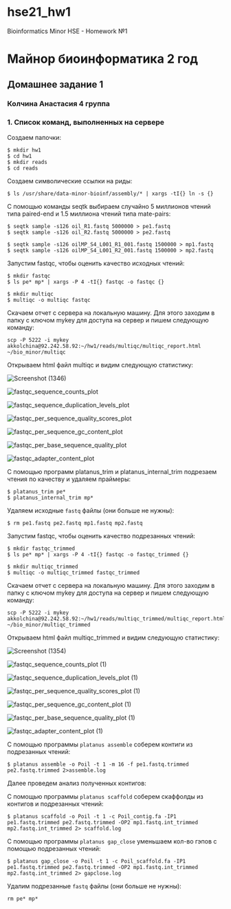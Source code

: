 # hse21_hw1
Bioinformatics Minor HSE - Homework №1

# Майнор биоинформатика 2 год #

## Домашнее задание 1 ##

### Колчина Анастасия 4 группа ###

### 1. Список команд, выполненных на сервере ###

Создаем папочки:
```
$ mkdir hw1
$ cd hw1
$ mkdir reads
$ cd reads
```
Создаем символические ссылки на риды:
```
$ ls /usr/share/data-minor-bioinf/assembly/* | xargs -tI{} ln -s {}
```
С помощью команды seqtk выбираем случайно 5 миллионов чтений типа paired-end и 1.5 миллиона чтений типа mate-pairs:
```
$ seqtk sample -s126 oil_R1.fastq 5000000 > pe1.fastq
$ seqtk sample -s126 oil_R2.fastq 5000000 > pe2.fastq

$ seqtk sample -s126 oilMP_S4_L001_R1_001.fastq 1500000 > mp1.fastq
$ seqtk sample -s126 oilMP_S4_L001_R2_001.fastq 1500000 > mp2.fastq
```
Запустим fastqc, чтобы оценить качество исходных чтений:
```
$ mkdir fastqc
$ ls pe* mp* | xargs -P 4 -tI{} fastqc -o fastqc {}

$ mkdir multiqc
$ multiqc -o multiqc fastqc
```
Скачаем отчет с сервера на локальную машину. Для этого заходим в папку с ключом mykey для доступа на сервер и пишем следующую команду:
```
scp -P 5222 -i mykey akkolchina@92.242.58.92:~/hw1/reads/multiqc/multiqc_report.html ~/bio_minor/multiqc
```
Открываем html файл multiqc и видим следующую статистику:

![Screenshot (1346)](https://user-images.githubusercontent.com/60008375/138947442-96fc6b77-e9aa-4381-b304-a44551ac2f61.png)

![fastqc_sequence_counts_plot](https://user-images.githubusercontent.com/60008375/138947486-0230f4d8-b4d0-4521-a178-09d9cadcdcc8.png)

![fastqc_sequence_duplication_levels_plot](https://user-images.githubusercontent.com/60008375/138948152-2407e376-453c-4015-8cb3-0b5c66ce49d3.png)

![fastqc_per_sequence_quality_scores_plot](https://user-images.githubusercontent.com/60008375/138947688-0ea5e6ee-f1d7-40d1-a487-393e249a9ed5.png)

![fastqc_per_sequence_gc_content_plot](https://user-images.githubusercontent.com/60008375/138947709-128c96ea-9bb4-4a0b-a8fb-ded799c00df6.png)

![fastqc_per_base_sequence_quality_plot](https://user-images.githubusercontent.com/60008375/138947734-3fcf14c0-6682-4e3b-b61c-4642f5e57c63.png)

![fastqc_adapter_content_plot](https://user-images.githubusercontent.com/60008375/138947746-b447200f-7f49-420d-ad4e-b01abda53f7f.png)

С помощью программ platanus_trim и platanus_internal_trim подрезаем чтения по качеству и удаляем праймеры:
```
$ platanus_trim pe*
$ platanus_internal_trim mp*
```
Удаляем исходные ```fastq``` файлы (они больше не нужны):
```
$ rm pe1.fastq pe2.fastq mp1.fastq mp2.fastq
```
Запустим fastqc, чтобы оценить качество подрезанных чтений:
```
$ mkdir fastqc_trimmed
$ ls pe* mp* | xargs -P 4 -tI{} fastqc -o fastqc_trimmed {}

$ mkdir multiqc_trimmed
$ multiqc -o multiqc_trimmed fastqc_trimmed
```
Скачаем отчет с сервера на локальную машину. Для этого заходим в папку с ключом mykey для доступа на сервер и пишем следующую команду:
```
scp -P 5222 -i mykey akkolchina@92.242.58.92:~/hw1/reads/multiqc_trimmed/multiqc_report.html ~/bio_minor/multiqc_trimmed
```
Открываем html файл multiqc_trimmed и видим следующую статистику:

![Screenshot (1354)](https://user-images.githubusercontent.com/60008375/139093479-2b91fd2a-9896-401a-aeac-3ac294a75878.png)

![fastqc_sequence_counts_plot (1)](https://user-images.githubusercontent.com/60008375/139093565-62028ec9-ae44-4b77-9ed7-d1b36328281d.png)

![fastqc_sequence_duplication_levels_plot (1)](https://user-images.githubusercontent.com/60008375/139093608-44706eb2-37e9-4c29-ba9d-eaf8a38ab7b6.png)

![fastqc_per_sequence_quality_scores_plot (1)](https://user-images.githubusercontent.com/60008375/139093678-0a061594-0bee-4635-bbd9-5572d959c76f.png)

![fastqc_per_sequence_gc_content_plot (1)](https://user-images.githubusercontent.com/60008375/139093710-676941a9-9371-4af8-b364-7c7514c84c87.png)

![fastqc_per_base_sequence_quality_plot (1)](https://user-images.githubusercontent.com/60008375/139093756-e62564d1-407e-4969-9423-98495dcfb6d1.png)

![fastqc_adapter_content_plot (1)](https://user-images.githubusercontent.com/60008375/139093775-bd19a3ef-ed32-4d72-bfb2-73d59069d4ed.png)

С помощью программы ```platanus assemble``` соберем контиги из подрезанных чтений:
```
$ platanus assemble -o Poil -t 1 -m 16 -f pe1.fastq.trimmed pe2.fastq.trimmed 2>assemble.log
```
Далее проведем анализ полученных контигов:

С помощью программы ```platanus scaffold``` соберем скаффолды из контигов и подрезанных чтений:
```
$ platanus scaffold -o Poil -t 1 -c Poil_contig.fa -IP1 pe1.fastq.trimmed pe2.fastq.trimmed -OP2 mp1.fastq.int_trimmed mp2.fastq.int_trimmed 2> scaffold.log
```
С помощью программы ```platanus gap_close``` уменьшаем кол-во гэпов с помощью подрезанных чтений:
```
$ platanus gap_close -o Poil -t 1 -c Poil_scaffold.fa -IP1 pe1.fastq.trimmed pe2.fastq.trimmed -OP2 mp1.fastq.int_trimmed mp2.fastq.int_trimmed 2> gapclose.log
```
Удалим подрезанные ```fastq``` файлы (они больше не нужны):
```
rm pe* mp*
```
